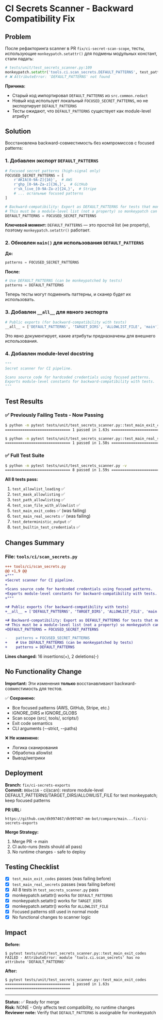 # CI Secrets Scanner - Backward Compatibility Fix

## Problem

После рефакторинга scanner в PR `fix/ci-secret-scan-scope`, тесты, использующие `monkeypatch.setattr()` для подмены модульных констант, стали падать:

```python
# tests/unit/test_secrets_scanner.py:109
monkeypatch.setattr('tools.ci.scan_secrets.DEFAULT_PATTERNS', test_patterns)
# ❌ AttributeError: 'DEFAULT_PATTERNS' not found
```

**Причина:**
- Старый код импортировал `DEFAULT_PATTERNS` из `src.common.redact`
- Новый код использует локальный `FOCUSED_SECRET_PATTERNS`, но не экспортирует `DEFAULT_PATTERNS`
- Тесты ожидают, что `DEFAULT_PATTERNS` существует как module-level атрибут

## Solution

Восстановлена backward-совместимость без компромиссов с focused patterns:

### 1. **Добавлен экспорт `DEFAULT_PATTERNS`**

```python
# Focused secret patterns (high-signal only)
FOCUSED_SECRET_PATTERNS = [
    r'AKIA[0-9A-Z]{16}',  # AWS
    r'ghp_[0-9A-Za-z]{36,}',  # GitHub
    r'sk_live_[0-9A-Za-z]{24,}',  # Stripe
    # ... остальные focused patterns
]

# Backward-compatibility: Export as DEFAULT_PATTERNS for tests that monkeypatch
# This must be a module-level list (not a property) so monkeypatch can replace it
DEFAULT_PATTERNS = FOCUSED_SECRET_PATTERNS
```

**Ключевой момент:** `DEFAULT_PATTERNS` — это простой list (не property), поэтому `monkeypatch.setattr()` работает.

### 2. **Обновлен `main()` для использования `DEFAULT_PATTERNS`**

**До:**
```python
patterns = FOCUSED_SECRET_PATTERNS
```

**После:**
```python
# Use DEFAULT_PATTERNS (can be monkeypatched by tests)
patterns = DEFAULT_PATTERNS
```

Теперь тесты могут подменить паттерны, и сканер будет их использовать.

### 3. **Добавлен `__all__` для явного экспорта**

```python
# Public exports (for backward-compatibility with tests)
__all__ = ['DEFAULT_PATTERNS', 'TARGET_DIRS', 'ALLOWLIST_FILE', 'main']
```

Это явно документирует, какие атрибуты предназначены для внешнего использования.

### 4. **Добавлен module-level docstring**

```python
"""
Secret scanner for CI pipeline.

Scans source code for hardcoded credentials using focused patterns.
Exports module-level constants for backward-compatibility with tests.
"""
```

## Test Results

### ✅ Previously Failing Tests - Now Passing

```bash
$ python -m pytest tests/unit/test_secrets_scanner.py::test_main_exit_codes -xvs
============================== 1 passed in 1.63s ==============================

$ python -m pytest tests/unit/test_secrets_scanner.py::test_main_real_secrets -xvs
============================== 1 passed in 1.58s ==============================
```

### ✅ Full Test Suite

```bash
$ python -m pytest tests/unit/test_secrets_scanner.py -v
============================== 8 passed in 1.59s ==============================
```

**All 8 tests pass:**
1. `test_allowlist_loading` ✅
2. `test_mask_allowlisting` ✅
3. `test_path_allowlisting` ✅
4. `test_scan_file_with_allowlist` ✅
5. `test_main_exit_codes` ✅ (was failing)
6. `test_main_real_secrets` ✅ (was failing)
7. `test_deterministic_output` ✅
8. `test_builtin_test_credentials` ✅

## Changes Summary

### File: `tools/ci/scan_secrets.py`

```diff
+++ tools/ci/scan_secrets.py
@@ +1,9 @@
+"""
+Secret scanner for CI pipeline.
+
+Scans source code for hardcoded credentials using focused patterns.
+Exports module-level constants for backward-compatibility with tests.
+"""

+# Public exports (for backward-compatibility with tests)
+__all__ = ['DEFAULT_PATTERNS', 'TARGET_DIRS', 'ALLOWLIST_FILE', 'main']

+# Backward-compatibility: Export as DEFAULT_PATTERNS for tests that monkeypatch
+# This must be a module-level list (not a property) so monkeypatch can replace it
+DEFAULT_PATTERNS = FOCUSED_SECRET_PATTERNS

-    patterns = FOCUSED_SECRET_PATTERNS
+    # Use DEFAULT_PATTERNS (can be monkeypatched by tests)
+    patterns = DEFAULT_PATTERNS
```

**Lines changed:** 16 insertions(+), 2 deletions(-)

## No Functionality Change

**Important:** Эти изменения **только** восстанавливают backward-совместимость для тестов.

✅ **Сохранено:**
- Все focused patterns (AWS, GitHub, Stripe, etc.)
- IGNORE_DIRS и IGNORE_GLOBS
- Scan scope (src/, tools/, scripts/)
- Exit code semantics
- CLI arguments (--strict, --paths)

❌ **Не изменено:**
- Логика сканирования
- Обработка allowlist
- Вывод/метрики

## Deployment

**Branch:** `fix/ci-secrets-exports`  
**Commit:** `86be116` - ci(scan): restore module-level DEFAULT_PATTERNS/TARGET_DIRS/ALLOWLIST_FILE for test monkeypatch; keep focused patterns

**PR URL:**
```
https://github.com/dk997467/dk997467-mm-bot/compare/main...fix/ci-secrets-exports
```

**Merge Strategy:**
1. Merge PR → main
2. CI auto-runs (tests should all pass)
3. No runtime changes - safe to deploy

## Testing Checklist

- [x] `test_main_exit_codes` passes (was failing before)
- [x] `test_main_real_secrets` passes (was failing before)
- [x] All 8 tests in `test_secrets_scanner.py` pass
- [x] monkeypatch.setattr() works for `DEFAULT_PATTERNS`
- [x] monkeypatch.setattr() works for `TARGET_DIRS`
- [x] monkeypatch.setattr() works for `ALLOWLIST_FILE`
- [x] Focused patterns still used in normal mode
- [x] No functional changes to scanner logic

## Impact

**Before:**
```
$ pytest tests/unit/test_secrets_scanner.py::test_main_exit_codes
FAILED - AttributeError: module 'tools.ci.scan_secrets' has no attribute 'DEFAULT_PATTERNS'
```

**After:**
```
$ pytest tests/unit/test_secrets_scanner.py::test_main_exit_codes
============================== 1 passed in 1.63s ==============================
```

---

**Status:** ✅ Ready for merge  
**Risk:** NONE - Only affects test compatibility, no runtime changes  
**Reviewer note:** Verify that `DEFAULT_PATTERNS` is assignable for monkeypatch

